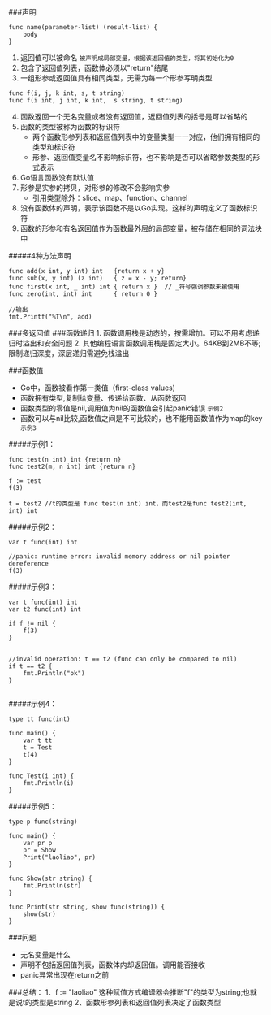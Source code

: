 ###声明
```
func name(parameter-list) (result-list) {
    body
}
```
1. 返回值可以被命名 `被声明成局部变量，根据该返回值的类型，将其初始化为0`
2. 包含了返回值列表，函数体必须以"return"结尾
3. 一组形参或返回值具有相同类型，无需为每一个形参写明类型

```
func f(i, j, k int, s, t string)
func f(i int, j int, k int,  s string, t string)
```
4. 函数返回一个无名变量或者没有返回值，返回值列表的括号是可以省略的
5. 函数的类型被称为函数的标识符
	* 两个函数形参列表和返回值列表中的变量类型一一对应，他们拥有相同的类型和标识符
	* 形参、返回值变量名不影响标识符，也不影响是否可以省略参数类型的形式表示
6. Go语言函数没有默认值
7. 形参是实参的拷贝，对形参的修改不会影响实参
	* 引用类型除外：slice、map、function、channel
8. 没有函数体的声明，表示该函数不是以Go实现。这样的声明定义了函数标识符
9. 函数的形参和有名返回值作为函数最外层的局部变量，被存储在相同的词法块中

#####4种方法声明
```
func add(x int, y int) int   {return x + y}
func sub(x, y int) (z int)   { z = x - y; return}
func first(x int, _ int) int { return x }  // _符号强调参数未被使用
func zero(int, int) int      { return 0 }

//输出
fmt.Printf("%T\n", add)
```

###多返回值
###函数递归
	1. 函数调用栈是动态的，按需增加。可以不用考虑递归时溢出和安全问题
	2. 其他编程语言函数调用栈是固定大小。64KB到2MB不等;限制递归深度，深层递归需避免栈溢出

###函数值
* Go中，函数被看作第一类值（first-class values)
* 函数拥有类型,复制给变量、传递给函数、从函数返回
* 函数类型的零值是nil,调用值为nil的函数值会引起panic错误  `示例2`
* 函数可以与nil比较,函数值之间是不可比较的，也不能用函数值作为map的key `示例3`

#####示例1：
```
func test(n int) int {return n}
func test2(m, n int) int {return n}

f := test
f(3)

t = test2 //t的类型是 func test(n int) int，而test2是func test2(int, int) int

```
#####示例2：
```
var t func(int) int

//panic: runtime error: invalid memory address or nil pointer dereference
f(3)
```
#####示例3：
```
var t func(int) int
var t2 func(int) int

if f != nil {
	f(3)
}


//invalid operation: t == t2 (func can only be compared to nil)
if t == t2 {
	fmt.Println("ok")
}


```

#####示例4：
```
type tt func(int)

func main() {
	var t tt
	t = Test
	t(4)
}

func Test(i int) {
	fmt.Println(i)
}
```
#####示例5：
```
type p func(string)

func main() {
	var pr p
	pr = Show
	Print("laoliao", pr)
}

func Show(str string) {
	fmt.Println(str)
}

func Print(str string, show func(string)) {
	show(str)
}
```

###问题
* 无名变量是什么
* 声明不包括返回值列表，函数体内却返回值。调用能否接收
* panic异常出现在return之前

###总结：
	1、f := "laoliao"   这种赋值方式编译器会推断"f"的类型为string;也就是说t的类型是string
	2、函数形参列表和返回值列表决定了函数类型
